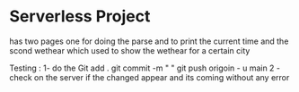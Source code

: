 # Serverless Project
has two pages one for doing the parse and to print the current time 
and the scond wethear which used to show the wethear for a certain city 

Testing : 
1- do the Git add .
    git commit -m "  " 
    git push origoin - u main 
2 - check on the server if the changed appear and its coming without any error 